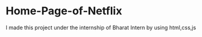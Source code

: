# Home-Page-of-Netflix
I made this project under the internship of Bharat Intern by using html,css,js
